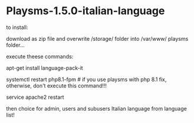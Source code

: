 # Playsms-1.5.0-italian-language

to install: 

download as zip file and overwrite /storage/ folder into /var/www/ playsms folder...

execute theese commands:

apt-get install language-pack-it

systemctl restart php8.1-fpm # if you use playsms with php 8.1 fix, otherwise, don't execute this command!!!

service apache2 restart


then choice for admin, users and subusers Italian language from language list!
